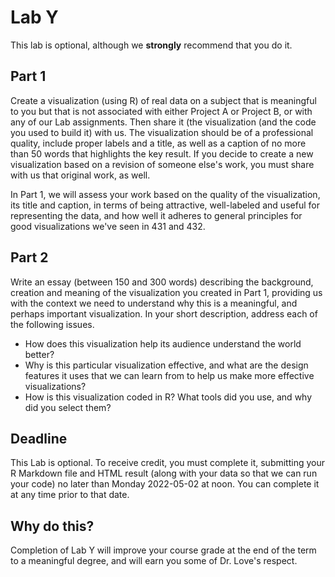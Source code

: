 # Lab Y

This lab is optional, although we **strongly** recommend that you do it. 

## Part 1

Create a visualization (using R) of real data on a subject that is meaningful to you but that is not associated with either Project A or Project B, or with any of our Lab assignments. Then share it (the visualization (and the code you used to build it) with us. The visualization should be of a professional quality, include proper labels and a title, as well as a caption of no more than 50 words that highlights the key result. If you decide to create a new visualization based on a revision of someone else's work, you must share with us that original work, as well.

In Part 1, we will assess your work based on the quality of the visualization, its title and caption, in terms of being attractive, well-labeled and useful for representing the data, and how well it adheres to general principles for good visualizations we've seen in 431 and 432.

## Part 2

Write an essay (between 150 and 300 words) describing the background, creation and meaning of the visualization you created in Part 1, providing us with the context we need to understand why this is a meaningful, and perhaps important visualization.  In your short description, address each of the following issues.

- How does this visualization help its audience understand the world better? 
- Why is this particular visualization effective, and what are the design features it uses that we can learn from to help us make more effective visualizations?
- How is this visualization coded in R? What tools did you use, and why did you select them? 

## Deadline

This Lab is optional. To receive credit, you must complete it, submitting your R Markdown file and HTML result (along with your data so that we can run your code) no later than Monday 2022-05-02 at noon. You can complete it at any time prior to that date.

## Why do this?

Completion of Lab Y will improve your course grade at the end of the term to a meaningful degree, and will earn you some of Dr. Love's respect.


